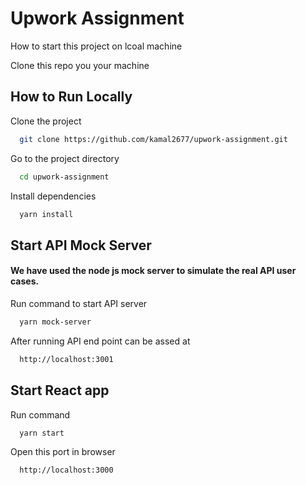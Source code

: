 
# Upwork Assignment

How to start this project on lcoal machine

Clone this repo you your machine


## How to Run Locally

Clone the project

```bash
  git clone https://github.com/kamal2677/upwork-assignment.git
```

Go to the project directory

```bash
  cd upwork-assignment
```

Install dependencies

```bash
  yarn install
```

## Start API Mock Server
#### We have used the node js mock server to simulate the real API user cases.
Run command to start API server
```bash
  yarn mock-server
```

After running API end point can be assed at 
```bash
  http://localhost:3001

```

## Start React app

Run command
```bash
  yarn start
```

Open this port in browser
```bash
  http://localhost:3000
```


